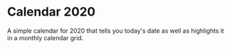 # Calendar 2020

A simple calendar for 2020 that tells you today's date as well as highlights
it in a monthly calendar grid.
